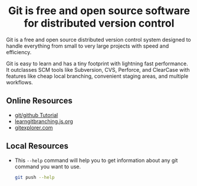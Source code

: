 <h1 align="center">Git is free and open source software for distributed version control</h1>

Git is a free and open source distributed version control system designed to handle everything from small to very large projects with speed and efficiency.

Git is easy to learn and has a tiny footprint with lightning fast performance. It outclasses SCM tools like Subversion, CVS, Perforce, and ClearCase with features like cheap local branching, convenient staging areas, and multiple workflows.

## Online Resources

- [git/github Tutorial](https://www.youtube.com/watch?v=apGV9Kg7ics)
- [learngitbranching.js.org](https://learngitbranching.js.org/)
- [gitexplorer.com](https://gitexplorer.com/)

## Local Resources

- This `--help` command will help you to get information about any git command you want to use.

   ```bash
   git push --help
   ```